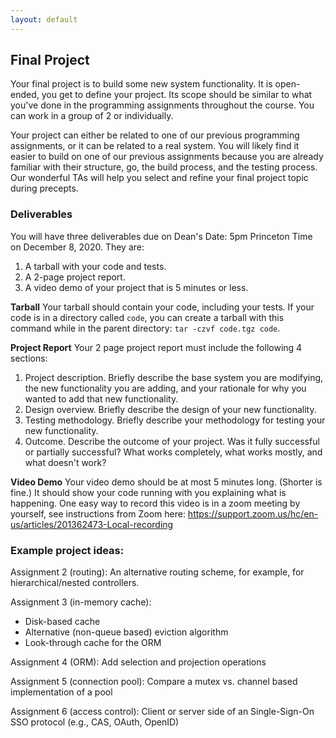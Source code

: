 ```yaml
---
layout: default
---
```


## Final Project

Your final project is to build some new system functionality. It is
open-ended, you get to define your project. Its scope should be
similar to what you've done in the programming assignments throughout
the course. You can work in a group of 2 or individually.

Your project can either be related to one of our previous programming
assignments, or it can be related to a real system. You will likely
find it easier to build on one of our previous assignments because you
are already familiar with their structure, go, the build process, and
the testing process. Our wonderful TAs will help you select and refine
your final project topic during precepts.

### Deliverables

You will have three deliverables due on Dean's Date: 5pm Princeton Time on December 8, 2020. They are:
1. A tarball with your code and tests.
2. A 2-page project report.
3. A video demo of your project that is 5 minutes or less.

**Tarball**
Your tarball should contain your code, including your tests. If your code is in a directory called `code`, you can create a tarball with this command while in the parent directory: `tar -czvf code.tgz code`.

**Project Report**
Your 2 page project report must include the following 4 sections:
1. Project description. Briefly describe the base system you are modifying, the new functionality you are adding, and your rationale for why you wanted to add that new functionality.
2. Design overview. Briefly describe the design of your new functionality.
3. Testing methodology. Briefly describe your methodology for testing your new functionality.
4. Outcome. Describe the outcome of your project. Was it fully successful or partially successful? What works completely, what works mostly, and what doesn't work?

**Video Demo**
Your video demo should be at most 5 minutes long. (Shorter is fine.) It should show your code running with you explaining what is happening. One easy way to record this video is in a zoom meeting by yourself, see instructions from Zoom here: https://support.zoom.us/hc/en-us/articles/201362473-Local-recording

### Example project ideas:

Assignment 2 (routing): An alternative routing scheme, for example, for hierarchical/nested controllers.

Assignment 3 (in-memory cache):
* Disk-based cache
* Alternative (non-queue based) eviction algorithm
* Look-through cache for the ORM

Assignment 4 (ORM): Add selection and projection operations

Assignment 5 (connection pool): Compare a mutex vs. channel based implementation of a pool

Assignment 6 (access control): Client or server side of an  Single-Sign-On SSO protocol (e.g., CAS, OAuth, OpenID)